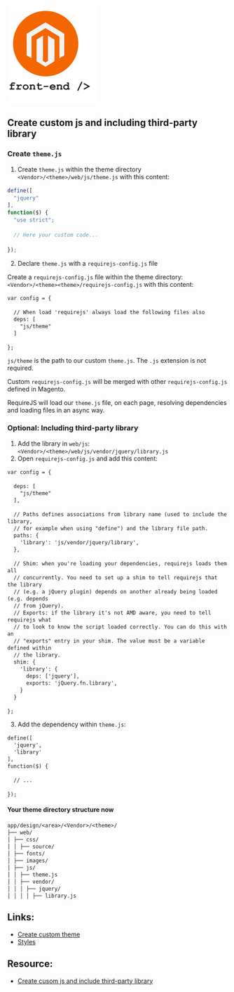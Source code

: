 [![picture alt](https://raw.githubusercontent.com/bazuza/FE-Magento-2-Guide/master/logo-m2-fe.png "Main page")](https://github.com/bazuza/FE-Magento-2-Guide)

## Create custom js and including third-party library

### Create `theme.js`
1. Create `theme.js` within the theme directory `<Vendor>/<theme>/web/js/theme.js` with this content:
```js
define([
  "jquery"
], 
function($) {
  "use strict";

  // Here your custom code...

});
```
2. Declare `theme.js` with a `requirejs-config.js` file

Create a `requirejs-config.js` file within the theme directory: `<Vendor>/<theme><theme>/requirejs-config.js` with this content:
```
var config = {

  // When load 'requirejs' always load the following files also
  deps: [
    "js/theme"
  ]

};
```
`js/theme` is the path to our custom `theme.js`. The `.js` extension is not required.

Custom `requirejs-config.js` will be merged with other `requirejs-config.js` defined in Magento.

RequireJS will load our `theme.js` file, on each page, resolving dependencies and loading files in an async way.

### Optional: Including third-party library
1. Add the library in `web/js`: `<Vendor>/<theme>/web/js/vendor/jquery/library.js`
2. Open `requirejs-config.js` and add this content:
```
var config = {

  deps: [
    "js/theme"
  ],

  // Paths defines associations from library name (used to include the library,
  // for example when using "define") and the library file path.
  paths: {
    'library': 'js/vendor/jquery/library',
  },

  // Shim: when you're loading your dependencies, requirejs loads them all
  // concurrently. You need to set up a shim to tell requirejs that the library
  // (e.g. a jQuery plugin) depends on another already being loaded (e.g. depends
  // from jQuery).
  // Exports: if the library it's not AMD aware, you need to tell requirejs what 
  // to look to know the script loaded correctly. You can do this with an 
  // "exports" entry in your shim. The value must be a variable defined within
  // the library.
  shim: {
    'library': {
      deps: ['jquery'],
      exports: 'jQuery.fn.library',
    }
  }

};
```
3. Add the dependency within `theme.js`:
```
define([
  'jquery',
  'library'
], 
function($) {

  // ...

});
```

#### Your theme directory structure now
```
app/design/<area>/<Vendor>/<theme>/
├── web/
│ ├── css/
│ │ ├── source/ 
│ ├── fonts/
│ ├── images/
│ ├── js/
│ │ ├── theme.js
│ │ ├── vendor/
│ │ │ ├── jquery/
│ │ │ │ ├── library.js
```

## Links:
* [Create custom theme](https://github.com/bazuza/FE-Magento-2-Create-theme)
* [Styles](https://github.com/bazuza/FE-Magento-2-Styles)

## Resource:
* [Create cusom js and include third-party library](http://devdocs.magento.com/guides/v2.0/javascript-dev-guide/javascript/js-resources.html)
